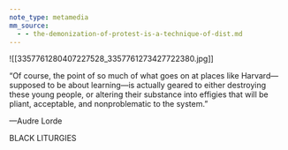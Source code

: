 ```yaml
---
note_type: metamedia
mm_source:
  - - the-demonization-of-protest-is-a-technique-of-dist.md
---
```


![[3357761280407227528_3357761273427722380.jpg]]

“Of course, the point of so much of
what goes on at places like Harvard—
supposed to be about learning—is
actually geared to either destroying
these young people, or altering their
substance into effigies that will be
pliant, acceptable, and nonproblematic
to the system.”

—Audre Lorde

BLACK LITURGIES

